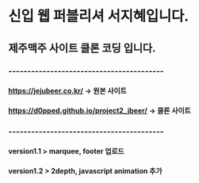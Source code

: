# 신입 웹 퍼블리셔 서지혜입니다.
## 제주맥주 사이트 클론 코딩 입니다.
### -----------------------------------------
#### https://jejubeer.co.kr/ -> 원본 사이트
#### https://d0pped.github.io/project2_jbeer/ -> 클론 사이트
### -----------------------------------------
#### version1.1 > marquee, footer 업로드
#### version1.2 > 2depth, javascript animation 추가